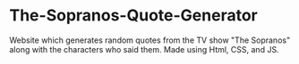 # The-Sopranos-Quote-Generator
Website which generates random quotes from the TV show "The Sopranos" along with the characters who said them. Made using Html, CSS, and JS.
